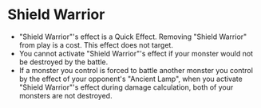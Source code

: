 # Shield Warrior

*   "Shield Warrior"'s effect is a Quick Effect. Removing "Shield Warrior" from play is a cost. This effect does not target.
*   You cannot activate "Shield Warrior"'s effect if your monster would not be destroyed by the battle.
*   If a monster you control is forced to battle another monster you control by the effect of your opponent's "Ancient Lamp", when you activate "Shield Warrior"'s effect during damage calculation, both of your monsters are not destroyed.
